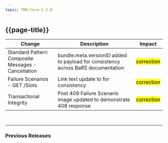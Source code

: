 ```yaml
---
topic: TRN-Core-1.3.0
---
```


## {{page-title}}

| Change                                   | Description                            | Impact                          | 
|------------------------------------------|----------------------------------------|---------------------------------|
| Standard Pattern Composite Messages - Cancellation  | bundle.meta.versionID added to payload for consistency across BaRS documentation|    <mark style="background-color: Yellow">correction</mark>  | 
| Failure Scenarios - GET /Slots | Link text <FHIR instant> update to <FHIR dateTime> for consistency|    <mark style="background-color: Yellow">correction</mark>  | 
| Transactional Integrity | Post 409 Failure Scenario image updated to demonstrate 408 response |    <mark style="background-color: Yellow">correction</mark>  |
<br>
<hr>

### Previous Releases